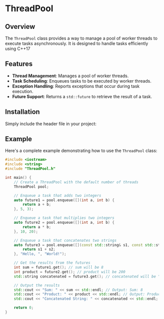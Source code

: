 # ThreadPool

## Overview
The `ThreadPool` class provides a way to manage a pool of worker threads to execute tasks asynchronously. It is designed to handle tasks efficiently using C++17

## Features

- **Thread Management**: Manages a pool of worker threads.
- **Task Scheduling**: Enqueues tasks to be executed by worker threads.
- **Exception Handling**: Reports exceptions that occur during task execution.
- **Future Support**: Returns a `std::future` to retrieve the result of a task.

## Installation

Simply include the header file in your project:

## Example

Here's a complete example demonstrating how to use the `ThreadPool` class:

```cpp
#include <iostream>
#include <string>
#include "ThreadPool.h"

int main() {
    // Create a ThreadPool with the default number of threads
    ThreadPool pool;

    // Enqueue a task that adds two integers
    auto future1 = pool.enqueue([](int a, int b) {
        return a + b;
    }, 5, 3);

    // Enqueue a task that multiplies two integers
    auto future2 = pool.enqueue([](int a, int b) {
        return a * b;
    }, 10, 20);

    // Enqueue a task that concatenates two strings
    auto future3 = pool.enqueue([](const std::string& s1, const std::string& s2) {
        return s1 + s2;
    }, "Hello, ", "World!");

    // Get the results from the futures
    int sum = future1.get(); // sum will be 8
    int product = future2.get(); // product will be 200
    std::string concatenated = future3.get(); // concatenated will be "Hello, World!"

    // Output the results
    std::cout << "Sum: " << sum << std::endl; // Output: Sum: 8
    std::cout << "Product: " << product << std::endl; // Output: Product: 200
    std::cout << "Concatenated String: " << concatenated << std::endl; // Output: Concatenated String: Hello, World!

    return 0;
}

